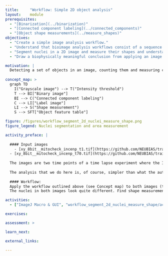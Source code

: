 ```yaml
---
title:     "Workflow: Simple 2D object analysis"
layout:    module
prerequisites:
  - "[Binarization](../binarization)"
  - "[Connected component labeling](../connected_components)"
  - "[Object shape measurements](../measure_shapes)"
objectives:
  - "Create a simple image analysis workflow."
  - "Understand that bioimage analysis workflows consist of a sequence of image analysis components."
  - "Segment nuclei in a 2D image and measure their shapes and understand the different components (concepts and methods) that are needed to accomplish this task."
  - "Draw a biophysically meaningful conclusion from applying an image analysis workflow to a set of images."

motivation: |
  Detecting a set of objects in an image, counting them and measuring certain characteristics about their morphology is probably the most frequently occurring task in bioimage analysis. Depending on the image, even this task could become quite challenging and the workflow could become quite complex. Here we start with a relatively simpler image where combining a minimal set of image analysis components into a simple workflow does the job.
  
concept_map: >
  graph TD
    I("Grayscale image") --> T("Intensity threshold")
    T --> BI["Binary image"] 
    BI --> C("Connected component labeling")
    C --> LI["Label image"]
    LI --> S("Shape measurement")
    S --> SFT["Object feature table"]

figure: /figures/workflow_segment_2d_nuclei_measure_shape.png
figure_legend: Nuclei segmentation and area measurement

activity_preface: |
  
  #### Input images
    - [xy_8bit__mitocheck_incenp_t1.tif](https://github.com/NEUBIAS/training-resources/raw/master/image_data/xy_8bit__mitocheck_incenp_t1.tif)
  - [xy_8bit__mitocheck_incenp_t70.tif](https://github.com/NEUBIAS/training-resources/raw/master/image_data/xy_8bit__mitocheck_incenp_t70.tif)
  
  The images are two time points of a time lapse experiment where the INCENP gene was subjected to siRNA knock-down. The data are taken from the published [mitocheck screen](https://www.ncbi.nlm.nih.gov/pmc/articles/PMC3108885/). In this screen the authors carried out a genome-wide phenotypic profiling of each of the ~21,000 human protein-coding genes by two-day live imaging of fluorescently labelled chromosomes. Phenotypes were scored quantitatively by computational image processing, which allowed them to identify hundreds of human genes involved in diverse biological functions including cell division, migration and survival.
  
  The analysis that we do here is, of course, simpler than what the authors did in the publication, but the essence is already very similar. In addition, to simplify the task we work here on images that were cropped and slightly denoised.
  
  #### Workflow:
  Apply the workflow outlined above (see Concept map) to both images (the modules lists in above "Prerequisites" contain the information as to how to conduct each step of the workflow).
  The nuclei in both images look quite different. Find shape measurements that quantify this.

activities:
  - ["ImageJ Macro & GUI", "workflow_segment_2d_nuclei_measure_shape/activities/segment_2d_nuclei_imagejmacro.ijm", "java"]

exercises:

assessment: >

learn_next:

external_links:

---
```

